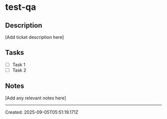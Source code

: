 # test-qa

## Description
[Add ticket description here]

## Tasks
- [ ] Task 1
- [ ] Task 2

## Notes
[Add any relevant notes here]

---
Created: 2025-09-05T05:51:19.171Z
